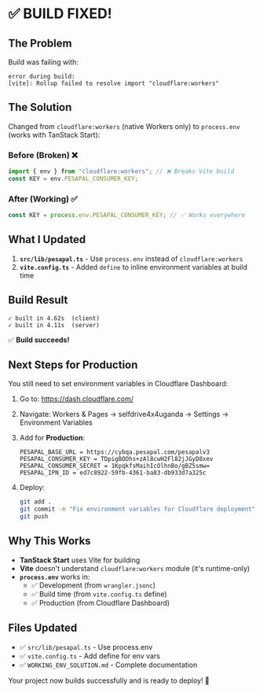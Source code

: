 # ✅ BUILD FIXED!

## The Problem

Build was failing with:
```
error during build:
[vite]: Rollup failed to resolve import "cloudflare:workers"
```

## The Solution

Changed from `cloudflare:workers` (native Workers only) to `process.env` (works with TanStack Start):

### Before (Broken) ❌
```typescript
import { env } from "cloudflare:workers"; // ❌ Breaks Vite build
const KEY = env.PESAPAL_CONSUMER_KEY;
```

### After (Working) ✅
```typescript
const KEY = process.env.PESAPAL_CONSUMER_KEY; // ✅ Works everywhere
```

## What I Updated

1. **`src/lib/pesapal.ts`** - Use `process.env` instead of `cloudflare:workers`
2. **`vite.config.ts`** - Added `define` to inline environment variables at build time

## Build Result

```
✓ built in 4.62s  (client)
✓ built in 4.11s  (server)
```

✅ **Build succeeds!**

## Next Steps for Production

You still need to set environment variables in Cloudflare Dashboard:

1. Go to: https://dash.cloudflare.com/
2. Navigate: Workers & Pages → selfdrive4x4uganda → Settings → Environment Variables
3. Add for **Production**:
   ```
   PESAPAL_BASE_URL = https://cybqa.pesapal.com/pesapalv3
   PESAPAL_CONSUMER_KEY = TDpigBOOhs+zAl8cwH2Fl82jJGyD8xev
   PESAPAL_CONSUMER_SECRET = 1KpqkfsMaihIcOlhnBo/gBZ5smw=
   PESAPAL_IPN_ID = ed7c8922-59fb-4361-ba83-db933d7a325c
   ```

4. Deploy:
   ```bash
   git add .
   git commit -m "Fix environment variables for Cloudflare deployment"
   git push
   ```

## Why This Works

- **TanStack Start** uses Vite for building
- **Vite** doesn't understand `cloudflare:workers` module (it's runtime-only)
- **`process.env`** works in:
  - ✅ Development (from `wrangler.jsonc`)
  - ✅ Build time (from `vite.config.ts` define)
  - ✅ Production (from Cloudflare Dashboard)

## Files Updated

- ✅ `src/lib/pesapal.ts` - Use process.env
- ✅ `vite.config.ts` - Add define for env vars
- ✅ `WORKING_ENV_SOLUTION.md` - Complete documentation

Your project now builds successfully and is ready to deploy! 🚀
